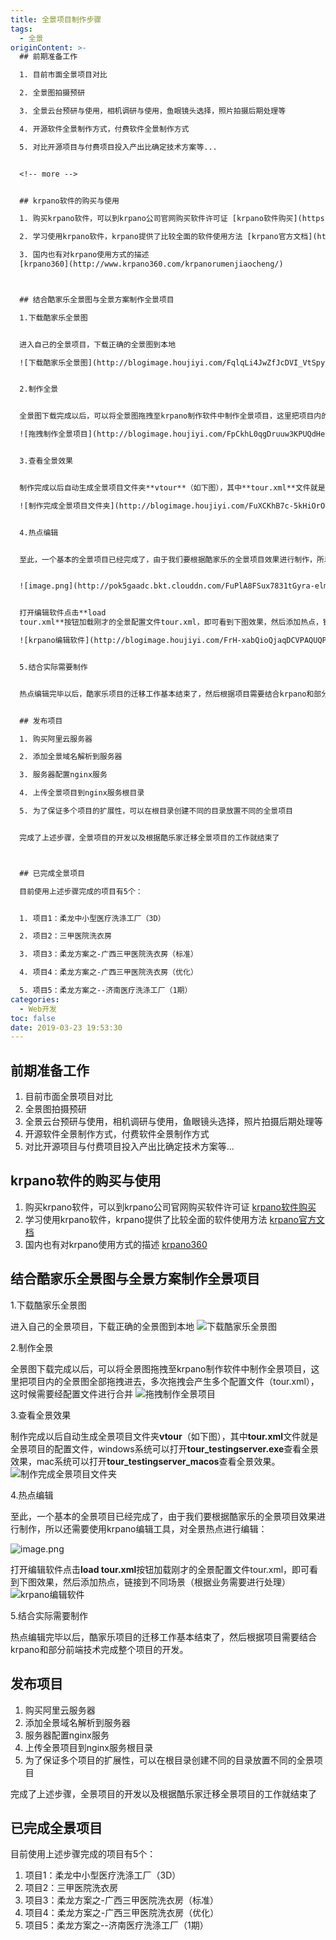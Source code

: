 ```yaml
---
title: 全景项目制作步骤
tags:
  - 全景
originContent: >-
  ## 前期准备工作

  1. 目前市面全景项目对比

  2. 全景图拍摄预研

  3. 全景云台预研与使用，相机调研与使用，鱼眼镜头选择，照片拍摄后期处理等

  4. 开源软件全景制作方式，付费软件全景制作方式

  5. 对比开源项目与付费项目投入产出比确定技术方案等...


  <!-- more -->


  ## krpano软件的购买与使用

  1. 购买krpano软件，可以到krpano公司官网购买软件许可证 [krpano软件购买](https://krpano.com/buy/)

  2. 学习使用krpano软件，krpano提供了比较全面的软件使用方法 [krpano官方文档](https://krpano.com/docu/) 

  3. 国内也有对krpano使用方式的描述
  [krpano360](http://www.krpano360.com/krpanorumenjiaocheng/)



  ## 结合酷家乐全景图与全景方案制作全景项目

  1.下载酷家乐全景图


  进入自己的全景项目，下载正确的全景图到本地

  ![下载酷家乐全景图](http://blogimage.houjiyi.com/FqlqLi4JwZfJcDVI_VtSpyPsZ1gs)


  2.制作全景


  全景图下载完成以后，可以将全景图拖拽至krpano制作软件中制作全景项目，这里把项目内的全景图全部拖拽进去，多次拖拽会产生多个配置文件（tour.xml），这时候需要经配置文件进行合并

  ![拖拽制作全景项目](http://blogimage.houjiyi.com/FpCkhL0qgDruuw3KPUQdHeZnTDVY)


  3.查看全景效果


  制作完成以后自动生成全景项目文件夹**vtour**（如下图），其中**tour.xml**文件就是全景项目的配置文件，windows系统可以打开**tour_testingserver.exe**查看全景效果，mac系统可以打开**tour_testingserver_macos**查看全景效果。

  ![制作完成全景项目文件夹](http://blogimage.houjiyi.com/FuXCKhB7c-5kHiOrOUAm4pWlBr3S)


  4.热点编辑


  至此，一个基本的全景项目已经完成了，由于我们要根据酷家乐的全景项目效果进行制作，所以还需要使用krpano编辑工具，对全景热点进行编辑：


  ![image.png](http://pok5gaadc.bkt.clouddn.com/FuPlA8FSux7831tGyra-elm1NDp1)


  打开编辑软件点击**load
  tour.xml**按钮加载刚才的全景配置文件tour.xml，即可看到下图效果，然后添加热点，链接到不同场景（根据业务需要进行处理）

  ![krpano编辑软件](http://blogimage.houjiyi.com/FrH-xabQioQjaqDCVPAQUQPeeJgw)


  5.结合实际需要制作


  热点编辑完毕以后，酷家乐项目的迁移工作基本结束了，然后根据项目需要结合krpano和部分前端技术完成整个项目的开发。


  ## 发布项目

  1. 购买阿里云服务器

  2. 添加全景域名解析到服务器

  3. 服务器配置nginx服务

  4. 上传全景项目到nginx服务根目录

  5. 为了保证多个项目的扩展性，可以在根目录创建不同的目录放置不同的全景项目


  完成了上述步骤，全景项目的开发以及根据酷乐家迁移全景项目的工作就结束了



  ## 已完成全景项目

  目前使用上述步骤完成的项目有5个：


  1. 项目1：柔龙中小型医疗洗涤工厂（3D）

  2. 项目2：三甲医院洗衣房

  3. 项目3：柔龙方案之-广西三甲医院洗衣房（标准）

  4. 项目4：柔龙方案之-广西三甲医院洗衣房（优化）

  5. 项目5：柔龙方案之--济南医疗洗涤工厂（1期）
categories:
  - Web开发
toc: false
date: 2019-03-23 19:53:30
---
```


## 前期准备工作
1. 目前市面全景项目对比
2. 全景图拍摄预研
3. 全景云台预研与使用，相机调研与使用，鱼眼镜头选择，照片拍摄后期处理等
4. 开源软件全景制作方式，付费软件全景制作方式
5. 对比开源项目与付费项目投入产出比确定技术方案等...

<!-- more -->

## krpano软件的购买与使用
1. 购买krpano软件，可以到krpano公司官网购买软件许可证 [krpano软件购买](https://krpano.com/buy/)
2. 学习使用krpano软件，krpano提供了比较全面的软件使用方法 [krpano官方文档](https://krpano.com/docu/) 
3. 国内也有对krpano使用方式的描述 [krpano360](http://www.krpano360.com/krpanorumenjiaocheng/)


## 结合酷家乐全景图与全景方案制作全景项目
1.下载酷家乐全景图

进入自己的全景项目，下载正确的全景图到本地
![下载酷家乐全景图](http://blogimage.houjiyi.com/FqlqLi4JwZfJcDVI_VtSpyPsZ1gs)

2.制作全景

全景图下载完成以后，可以将全景图拖拽至krpano制作软件中制作全景项目，这里把项目内的全景图全部拖拽进去，多次拖拽会产生多个配置文件（tour.xml），这时候需要经配置文件进行合并
![拖拽制作全景项目](http://blogimage.houjiyi.com/FpCkhL0qgDruuw3KPUQdHeZnTDVY)

3.查看全景效果

制作完成以后自动生成全景项目文件夹**vtour**（如下图），其中**tour.xml**文件就是全景项目的配置文件，windows系统可以打开**tour_testingserver.exe**查看全景效果，mac系统可以打开**tour_testingserver_macos**查看全景效果。
![制作完成全景项目文件夹](http://blogimage.houjiyi.com/FuXCKhB7c-5kHiOrOUAm4pWlBr3S)

4.热点编辑

至此，一个基本的全景项目已经完成了，由于我们要根据酷家乐的全景项目效果进行制作，所以还需要使用krpano编辑工具，对全景热点进行编辑：

![image.png](http://pok5gaadc.bkt.clouddn.com/FuPlA8FSux7831tGyra-elm1NDp1)

打开编辑软件点击**load tour.xml**按钮加载刚才的全景配置文件tour.xml，即可看到下图效果，然后添加热点，链接到不同场景（根据业务需要进行处理）
![krpano编辑软件](http://blogimage.houjiyi.com/FrH-xabQioQjaqDCVPAQUQPeeJgw)

5.结合实际需要制作

热点编辑完毕以后，酷家乐项目的迁移工作基本结束了，然后根据项目需要结合krpano和部分前端技术完成整个项目的开发。

## 发布项目
1. 购买阿里云服务器
2. 添加全景域名解析到服务器
3. 服务器配置nginx服务
4. 上传全景项目到nginx服务根目录
5. 为了保证多个项目的扩展性，可以在根目录创建不同的目录放置不同的全景项目

完成了上述步骤，全景项目的开发以及根据酷乐家迁移全景项目的工作就结束了


## 已完成全景项目
目前使用上述步骤完成的项目有5个：

1. 项目1：柔龙中小型医疗洗涤工厂（3D）
2. 项目2：三甲医院洗衣房
3. 项目3：柔龙方案之-广西三甲医院洗衣房（标准）
4. 项目4：柔龙方案之-广西三甲医院洗衣房（优化）
5. 项目5：柔龙方案之--济南医疗洗涤工厂（1期）